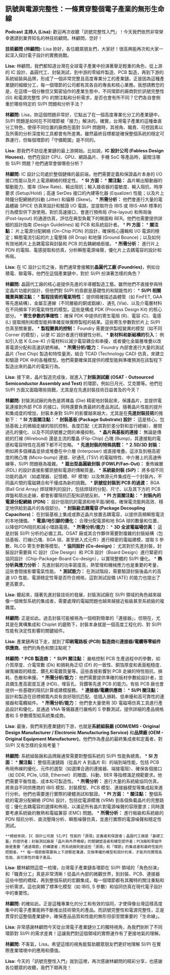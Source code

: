 訊號與電源完整性：一條貫穿整個電子產業的無形生命線
---

**Podcast 主持人 (Lisa):** 歡迎再次收聽「訊號完整性入門」！今天我們依然非常榮幸邀請到業界知名的林技術顧問。林顧問，您好！

**技術顧問 (林顧問):** Lisa 妳好，各位聽眾朋友們，大家好！很高興能再次和大家一起深入探討電子設計的實務挑戰。

**Lisa:** 林顧問，我們都知道台灣在全球電子產業中扮演著舉足輕重的角色，從上游的 IC 設計、晶圓代工、封裝測試，到中游的零組件製造、PCB 製造，再到下游的系統組裝與品牌，形成了一個非常完整且高度專業分工的產業鏈。正是因為這種產業鏈的細緻分工，每一個環節的公司都有其各自的專長和核心業務。我想請教您的是，在這樣一個分散但又緊密協作的產業生態中，不同環節的廠商對於訊號完整性 (SI) 和電源完整性 (PI) 的關注點和分析需求，是否也會有所不同？它們各自會側重於哪些特定的 SI/PI 問題和分析手法？

**林顧問:** Lisa，妳這個問題非常好，它點出了在一個高度專業化分工的產業鏈中，SI/PI 問題是如何在不同環節被「接力」解決的。確實，台灣電子產業的這種垂直分工特色，使得不同位置的廠商在面對 SI/PI 問題時，其視角、職責、可控因素以及所需的分析深度和工具都會有所差異。雖然最終目標都是確保整個系統的穩定可靠運行，但每個環節的「守備範圍」是不同的。

**Lisa:** 那我們不妨從產業鏈的最上游開始。比如說，**IC 設計公司 (Fabless Design Houses)**，他們在設計 CPU、GPU、網路晶片、手機 SoC 等產品時，最關注哪些 SI/PI 問題？他們通常會做哪些分析？

**林顧問:** IC 設計公司處於整個鏈條的最前端，他們需要定義和保證晶片本身的 I/O 接口性能以及片上電源網絡的穩定性。
    *   **SI 方面：**
        *   **關注點：** 晶片輸出驅動器的驅動能力、擺率 (Slew Rate)、輸出阻抗；輸入接收器的靈敏度、輸入阻抗、時序要求 (Setup/Hold)；高速 SerDes 接口的內建等化器 (Equalizer) 性能；以及片上時鐘分配網絡的抖動 (Jitter) 和偏移 (Skew)。
        *   **所需分析：** 他們會進行大量的電晶體級 SPICE 仿真來設計和驗證 I/O 電路，並提取符合 IBIS 或 IBIS-AMI 標準的行為模型供下游使用。對於高速接口，會進行預佈局 (Pre-layout) 和佈局後 (Post-layout) 的通道仿真，評估在典型負載下的眼圖和 BER。他們也需要提供詳細的設計指南 (Design Guidelines) 給 PCB 和系統設計者。
    *   **PI 方面：**
        *   **關注點：** 片上電源分配網絡 (On-Chip PDN) 的設計，確保核心邏輯和 I/O 電源的穩定；瞬態電流引起的片上電壓降 (IR Drop) 和地彈 (Ground Bounce)；以及如何有效地將片上去耦電容與封裝和 PCB 的去耦網絡銜接。
        *   **所需分析：** 進行片上 PDN 的電阻、電感提取和仿真，分析瞬態電源噪聲，優化片上去耦電容的設計和佈局。

**Lisa:** 在 IC 設計公司之後，我們通常會接觸到**晶圓代工廠 (Foundries)**，例如台積電、聯電等。他們在這個產業鏈中，對於 SI/PI 扮演著怎樣的角色？

**林顧問:** 晶圓代工廠的核心是提供先進的半導體製造工藝。雖然他們不直接參與特定晶片功能的設計，但他們對 SI/PI 的貢獻是基礎性的和賦能性的：
    *   **SI/PI 相關職責與關注點：**
        *   **製程技術的電氣特性：** 提供精確描述晶體管（如 FinFET, GAA 等先進結構）、金屬互連線（不同層級的銅或鋁線）、通孔 (Via)、以及介電層材料在不同頻率下的電氣特性的模型。這些是構成 PDK (Process Design Kit) 的核心部分。
        *   **寄生參數的準確性：** 確保 PDK 中提供的寄生電阻 (R)、電容 (C)、電感 (L) 提取規則和模型能夠準確反映實際製程的結果。這些寄生參數對於片上 SI/PI 仿真至關重要。
        *   **製程變異的控制：** Foundry 需要提供製程變異的模型（如不同 Corner 的模型），以便 IC 設計者進行穩健性分析。
        *   **新材料和新結構的引入：** 例如引入低 K (Low-K) 介電材料以減少電容耦合和串擾，或者優化金屬層堆疊以改善電源分配和高速訊號佈線。
    *   **所需分析/能力：** Foundry 內部會進行大量的測試晶片 (Test Chip) 製造和特性量測，結合 TCAD (Technology CAD) 仿真，來建立和驗證 PDK 中的各種模型。他們需要確保其提供的模型能夠準確預測在該製程下製造出來的晶片的電氣行為。

**Lisa:** 接下來，晶片製造完成後，就進入了**封裝測試廠 (OSAT - Outsourced Semiconductor Assembly and Test)** 的環節，例如日月光、艾克爾等。他們在 SI/PI 方面又面臨哪些挑戰，尤其是在先進封裝技術日益普及的今天？

**林顧問:** 封裝測試廠的角色是將裸晶 (Die) 精密地封裝起來，保護晶片，並提供電氣連接到外部 PCB 的接口，同時還要負責最終的產品測試。隨著晶片性能的提升和集成度的增加，封裝本身對 SI/PI 的影響越來越大，尤其是在**先進封裝技術**的推動下：
    *   **SI 方面關注點：**
        *   **封裝基板 (Package Substrate) 設計：** 這是核心。包括基板上的微細走線的阻抗控制、長度匹配（尤其對於差分對和並行總線）、層間過孔的優化、以及不同訊號層之間的串擾抑制。
        *   **晶片與基板的連接：** 無論是傳統的打線 (Wirebond) 還是主流的覆晶 (Flip-Chip) 凸塊 (Bump)，其連接點的電感和電容特性在高頻下都不可忽略。
        *   **先進封裝的特殊挑戰：**
            *   **2.5D/3D 封裝：** 例如將多個裸晶並排或堆疊在中介層 (Interposer) 或直接堆疊。這涉及到極高密度的微凸塊 (Micro-bump) 連接、矽通孔 (TSV) 的電磁特性、中介層上的高速佈線等，SI/PI 問題極為複雜。
            *   **扇出型晶圓級封裝 (FOWLP/Fan-Out)：** 重佈線層 (RDL) 的設計直接影響訊號和電源的傳輸質量。
            *   **系統級封裝 (SiP)：** 將多個不同功能的晶片（如處理器、記憶體、RF 模塊）以及無源元件集成在一个封裝內，不同晶片間的電磁耦合和干擾成為新的挑戰。
        *   **訊號從封裝到 PCB 的過渡：** BGA (Ball Grid Array) 焊球陣列的設計，包括焊球的分配、尺寸、以及其下方的 PCB 焊盤和扇出走線，都會影響阻抗匹配和訊號反射。
    *   **PI 方面關注點：**
        *   **封裝內的電源分配網絡 (PDN)：** 設計低阻抗的電源和地平面/網格，確保電流能夠高效、穩定地供給到晶片的各個部分。
        *   **封裝級去耦電容 (Package Decoupling Capacitors)：** 在封裝基板上集成或靠近晶片放置去耦電容，以提供高頻瞬態電流的本地儲備。
        *   **電源/地引腳的優化：** 合理分配電源和地 BGA 球的數量和位置，以降低PDN阻抗和減小環路電感。
    *   **所需分析/能力：**
        *   **3D 全波電磁場仿真：** 這是封裝 SI/PI 分析的必備工具。OSAT 廠或其合作夥伴需要對複雜的封裝結構（包括基板、打線/凸塊、BGA 球、甚至嵌入式元件）進行精密的電磁建模，提取 S 參數、RLCG 寄生參數等模型。
        *   **協同設計 (Co-design)：** 尤其對於先進封裝，封裝設計需要與 IC 設計（Die Design）和 PCB 設計（Board Design）進行緊密的協同設計（Chip-Package-Board Co-design），以實現整體的 SI/PI 優化。
        *   **熱分析與應力分析：** 先進封裝的功率密度高，熱管理和機械應力也是重要的考量，這些會間接影響電氣性能。
        *   **測試能力：** 在測試階段，需要驗證封裝後晶片的高速 I/O 性能、電源穩定性等是否符合規格，這對測試設備 (ATE) 的能力也提出了更高要求。

**Lisa:** 聽起來，隨著先進封裝技術的發展，封裝測試廠在 SI/PI 領域的角色越來越像一個微型系統的集成者，需要處理的電磁問題也越來越接近板級甚至系統級的複雜度。

**林顧問:** 正是如此。過去封裝可能被視為一個相對簡單的「連接器」，但現在，尤其是在異構集成和 Chiplet 的趨勢下，封裝本身就是一個高度工程化的、對 SI/PI 性能有決定性影響的關鍵組件。

**Lisa:** 產業鏈再往下走，就到了**印刷電路板 (PCB) 製造商**和**連接器/電纜等零組件供應商**。他們的角色和關注點呢？

**林顧問:**
    *   **PCB 製造商：**
        *   **SI/PI 關注點：** 嚴格控制 PCB 生產過程中的參數，如介質厚度、介電常數 (Dk) 和損耗角正切 (Df) 的一致性、銅箔厚度和表面粗糙度、線寬線距的精度、鑽孔和電鍍質量等。這些直接影響到 PCB 走線的特性阻抗、損耗、色散和串擾。
        *   **所需分析/能力：** 他們需要提供準確的板材參數給設計者，並具備生產高密度互連 (HDI)、埋盲孔、背鑽等先進 PCB 的能力。有些 PCB 廠也會提供一些基礎的阻抗計算或建模服務。
    *   **連接器/電纜供應商：**
        *   **SI/PI 關注點：** 設計和製造在目標頻寬內具有良好阻抗匹配、低插入損耗、低串擾和高可靠性的連接器和電纜組件。
        *   **所需分析/能力：** 他們會大量使用 3D 電磁場仿真工具進行產品設計和優化，並通過 VNA 等儀器進行嚴格的 S 參數測試，提供詳細的產品規格書和 S 參數模型給系統集成商。

**Lisa:** 最後，我們來到產業鏈的下游，也就是**系統組裝廠 (ODM/EMS - Original Design Manufacturer / Electronic Manufacturing Service)** 和**品牌廠 (OEM - Original Equipment Manufacturer)**。他們作為產品的最終集成者和定義者，對 SI/PI 又有怎樣的全局考量？

**林顧問:** 系統組裝廠和品牌廠通常需要對整個系統的 SI/PI 性能負總責。
    *   **SI 方面：**
        *   **關注點：** 整個高速鏈路（從晶片 A 到晶片 B）的端到端性能，包括 PCB 佈局佈線的優化、元件的選型（如選擇合適的連接器、端接電阻）、確保各個接口（如 DDR, PCIe, USB, Ethernet）的眼圖、抖動、BER 等指標滿足規範要求。他們需要平衡性能、成本和可製造性。
        *   **所需分析：** 進行大量的系統級協同仿真，將來自不同供應商的 IBIS 模型、封裝模型、PCB 模型、連接器模型等集成起來進行分析。他們也需要進行實際的硬體測試和驗證。
    *   **PI 方面：**
        *   **關注點：** 整個系統的電源分配網絡 (PDN) 設計，包括從電源模塊 (VRM) 到各個負載晶片的完整路徑；優化去耦電容的選擇和佈局，以滿足所有晶片對電源噪聲的容限要求；同時還要考慮系統級的散熱和電磁兼容 (EMC) 問題。
        *   **所需分析：** 進行板級和系統級的 PDN 阻抗分析、直流壓降分析、瞬態噪聲仿真，並進行實際的電源噪聲和穩定性測試。

    **總結來說，IC 設計公司是 SI/PI 性能的「源頭」定義者和保證者；晶圓代工廠是「基礎工藝」的提供者；封裝測試廠是「晶片與外界橋樑」的關鍵塑造者和模型提供者；PCB廠和零組件廠是重要「通道環節」的構建者；而系統廠則是這些「源頭」和「環節」的集成者和最終性能的把關者。** 每一環節都需要與上下游緊密溝通，交換準確的模型和設計約束，才能共同實現高性能、高可靠性的電子產品。

**Lisa:** 聽林顧問這麼一梳理，台灣電子產業鏈各環節在 SI/PI 領域的「角色扮演」和「職責分工」真是非常清晰！從晶片內部的微觀世界，到封裝、PCB、連接器這些中間的橋樑，再到整個系統的宏觀集成，每一個環節都有其獨特的關注重點和分析需求。這也突顯了標準化模型（如 IBIS, S 參數）和協同仿真在現代電子設計中的重要性。

**林顧問:** 的確如此。正是這種專業化的分工和有效的協同，才使得像台灣這樣高度集中的電子產業能夠不斷推出技術領先的產品。而訊號完整性和電源完整性，正是貫穿於這整個產業鏈中，確保產品品質和性能的無形但卻至關重要的「生命線」。

**Lisa:** 非常感謝林顧問今天從台灣電子產業鏈分工的獨特視角，為我們剖析了不同環節對 SI/PI 的需求差異！這讓我們對這個領域的實際運作有了更接地氣的理解。

**林顧問:** 不客氣，Lisa。希望這樣的視角能幫助聽眾朋友們更好地理解 SI/PI 在實際產業環境中的應用和價值。

**Lisa:** 今天的「訊號完整性入門」就到這裡，再次感謝林顧問的精彩分享，也感謝各位聽眾的收聽，我們下期再見！

